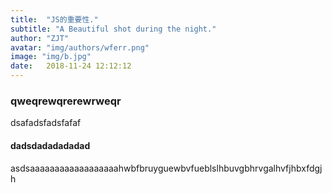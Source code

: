 ```yaml
---
title:  "JS的重要性."
subtitle: "A Beautiful shot during the night."
author: "ZJT"
avatar: "img/authors/wferr.png"
image: "img/b.jpg"
date:   2018-11-24 12:12:12
---
```


### qweqrewqrerewrweqr
dsafadsfadsfafaf


#### dadsdadadadadad
asdsaaaaaaaaaaaaaaaaaahwbfbruyguewbvfueblslhbuvgbhrvgalhvfjhbxfdgjh